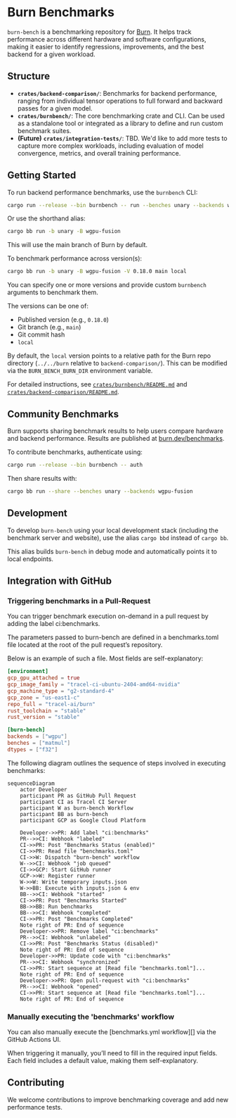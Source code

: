 # Burn Benchmarks

`burn-bench` is a benchmarking repository for [Burn](https://github.com/tracel-ai/burn). It helps
track performance across different hardware and software configurations, making it easier to
identify regressions, improvements, and the best backend for a given workload.

## Structure

- **`crates/backend-comparison/`**: Benchmarks for backend performance, ranging from individual tensor
  operations to full forward and backward passes for a given model.
- **`crates/burnbench/`**: The core benchmarking crate and CLI. Can be used as a standalone tool or
  integrated as a library to define and run custom benchmark suites.
- **(Future)** **`crates/integration-tests/`**: TBD. We'd like to add more tests to capture more complex
  workloads, including evaluation of model convergence, metrics, and overall training performance.

## Getting Started

To run backend performance benchmarks, use the `burnbench` CLI:

```sh
cargo run --release --bin burnbench -- run --benches unary --backends wgpu-fusion
```

Or use the shorthand alias:

```sh
cargo bb run -b unary -B wgpu-fusion
```

This will use the main branch of Burn by default.

To benchmark performance across version(s):

```sh
cargo bb run -b unary -B wgpu-fusion -V 0.18.0 main local
```

You can specify one or more versions and provide custom `burnbench` arguments to benchmark them.

The versions can be one of:

- Published version (e.g., `0.18.0`)
- Git branch (e.g., `main`)
- Git commit hash
- `local`

By default, the `local` version points to a relative path for the Burn repo directory (`../../burn`
relative to `backend-comparison/`). This can be modified via the `BURN_BENCH_BURN_DIR` environment
variable.

For detailed instructions, see [`crates/burnbench/README.md`](./crates/burnbench/README.md) and
[`crates/backend-comparison/README.md`](./crates/backend-comparison/README.md).

## Community Benchmarks

Burn supports sharing benchmark results to help users compare hardware and backend performance.
Results are published at [burn.dev/benchmarks](https://burn.dev/benchmarks/community-benchmarks).

To contribute benchmarks, authenticate using:

```sh
cargo run --release --bin burnbench -- auth
```

Then share results with:

```sh
cargo bb run --share --benches unary --backends wgpu-fusion
```

## Development

To develop `burn-bench` using your local development stack (including the benchmark server and website),
use the alias `cargo bbd` instead of `cargo bb`.

This alias builds `burn-bench` in debug mode and automatically points it to local endpoints.

## Integration with GitHub

### Triggering benchmarks in a Pull-Request

You can trigger benchmark execution on-demand in a pull request by adding the label ci:benchmarks.

The parameters passed to burn-bench are defined in a benchmarks.toml file located at the root of the pull request’s repository.

Below is an example of such a file. Most fields are self-explanatory:

```toml
[environment]
gcp_gpu_attached = true
gcp_image_family = "tracel-ci-ubuntu-2404-amd64-nvidia"
gcp_machine_type = "g2-standard-4"
gcp_zone = "us-east1-c"
repo_full = "tracel-ai/burn"
rust_toolchain = "stable"
rust_version = "stable"

[burn-bench]
backends = ["wgpu"]
benches = ["matmul"]
dtypes = ["f32"]
```

The following diagram outlines the sequence of steps involved in executing benchmarks:

```mermaid
sequenceDiagram
    actor Developer
    participant PR as GitHub Pull Request
    participant CI as Tracel CI Server
    participant W as burn-bench Workflow
    participant BB as burn-bench
    participant GCP as Google Cloud Platform

    Developer->>PR: Add label "ci:benchmarks"
    PR-->>CI: Webhook "labeled"
    CI->>PR: Post "Benchmarks Status (enabled)"
    CI->>PR: Read file "benchmarks.toml"
    CI->>W: Dispatch "burn-bench" workflow
    W-->>CI: Webhook "job queued"
    CI->>GCP: Start GitHub runner
    GCP->>W: Register runner
    W->>W: Write temporary inputs.json
    W->>BB: Execute with inputs.json & env
    BB-->>CI: Webhook "started"
    CI->>PR: Post "Benchmarks Started"
    BB->>BB: Run benchmarks
    BB-->>CI: Webhook "completed"
    CI->>PR: Post "Benchmarks Completed"
    Note right of PR: End of sequence
    Developer->>PR: Remove label "ci:benchmarks"
    PR-->>CI: Webhook "unlabeled"
    CI->>PR: Post "Benchmarks Status (disabled)"
    Note right of PR: End of sequence
    Developer->>PR: Update code with "ci:benchmarks"
    PR-->>CI: Webhook "synchronized"
    CI->>PR: Start sequence at [Read file "benchmarks.toml"]...
    Note right of PR: End of sequence
    Developer->>PR: Open pull-request with "ci:benchmarks"
    PR-->>CI: Webhook "opened"
    CI->>PR: Start sequence at [Read file "benchmarks.toml"]...
    Note right of PR: End of sequence
```

### Manually executing the 'benchmarks' workflow

You can also manually execute the [benchmarks.yml workflow][] via the GitHub Actions UI.

When triggering it manually, you’ll need to fill in the required input fields. Each field includes a default value, making them self-explanatory.

## Contributing

We welcome contributions to improve benchmarking coverage and add new performance tests.

[`benchmarks.yml` workflow]: https://github.com/tracel-ai/burn-bench/actions/workflows/benchmarks.yml
